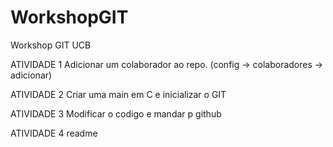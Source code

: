 # WorkshopGIT
Workshop GIT UCB

ATIVIDADE 1
  Adicionar um colaborador ao repo. (config -> colaboradores -> adicionar)

ATIVIDADE 2
  Criar uma main em C e inicializar o GIT

ATIVIDADE 3
 Modificar o codigo e mandar p github
 
ATIVIDADE 4
readme

